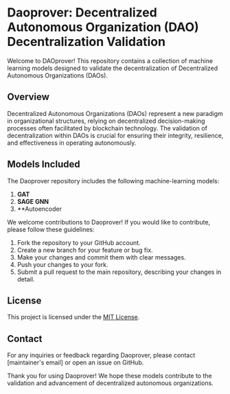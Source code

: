 # Daoprover: Decentralized Autonomous Organization (DAO) Decentralization Validation

Welcome to DAOprover! This repository contains a collection of machine learning models designed to validate the decentralization of Decentralized Autonomous Organizations (DAOs).

## Overview

Decentralized Autonomous Organizations (DAOs) represent a new paradigm in organizational structures, relying on decentralized decision-making processes often facilitated by blockchain technology. The validation of decentralization within DAOs is crucial for ensuring their integrity, resilience, and effectiveness in operating autonomously.

## Models Included

The Daoprover repository includes the following machine-learning models:

1. **GAT**
2. **SAGE GNN**
3. **Autoencoder


We welcome contributions to Daoprover! If you would like to contribute, please follow these guidelines:

1. Fork the repository to your GitHub account.
2. Create a new branch for your feature or bug fix.
3. Make your changes and commit them with clear messages.
4. Push your changes to your fork.
5. Submit a pull request to the main repository, describing your changes in detail.

## License

This project is licensed under the [MIT License](LICENSE).

## Contact

For any inquiries or feedback regarding Daoprover, please contact [maintainer's email] or open an issue on GitHub.

Thank you for using Daoprover! We hope these models contribute to the validation and advancement of decentralized autonomous organizations.

